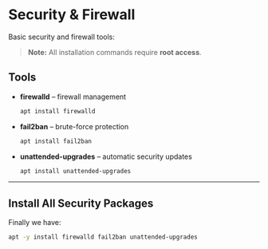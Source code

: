 # Security & Firewall

Basic security and firewall tools:
> **Note:** All installation commands require **root access**.

## Tools

- **firewalld** – firewall management  
  ```bash
  apt install firewalld

- **fail2ban** – brute-force protection  
  ```bash
  apt install fail2ban

- **unattended-upgrades** – automatic security updates  
  ```bash
  apt install unattended-upgrades

---

## Install All Security Packages

Finally we have:  
```bash
apt -y install firewalld fail2ban unattended-upgrades
